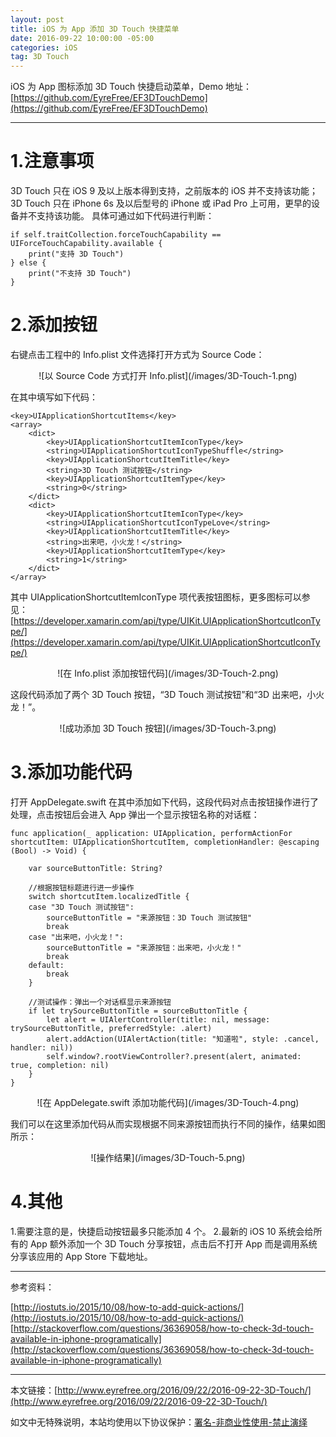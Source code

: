 ```yaml
---
layout: post
title: iOS 为 App 添加 3D Touch 快捷菜单
date: 2016-09-22 10:00:00 -05:00
categories: iOS
tag: 3D Touch
---
```


iOS 为 App 图标添加 3D Touch 快捷启动菜单，Demo 地址：  
[https://github.com/EyreFree/EF3DTouchDemo](https://github.com/EyreFree/EF3DTouchDemo)

---

# 1.注意事项

3D Touch 只在 iOS 9 及以上版本得到支持，之前版本的 iOS 并不支持该功能；
3D Touch 只在 iPhone 6s 及以后型号的 iPhone 或 iPad Pro 上可用，更早的设备并不支持该功能。
具体可通过如下代码进行判断：

```
if self.traitCollection.forceTouchCapability == UIForceTouchCapability.available {
    print("支持 3D Touch")
} else {
    print("不支持 3D Touch")
}
```

# 2.添加按钮

右键点击工程中的 Info.plist 文件选择打开方式为 Source Code：

<center>
![以 Source Code 方式打开 Info.plist](/images/3D-Touch-1.png)
</center>

在其中填写如下代码：

```
<key>UIApplicationShortcutItems</key>
<array>
    <dict>
        <key>UIApplicationShortcutItemIconType</key>
        <string>UIApplicationShortcutIconTypeShuffle</string>
        <key>UIApplicationShortcutItemTitle</key>
        <string>3D Touch 测试按钮</string>
        <key>UIApplicationShortcutItemType</key>
        <string>0</string>
    </dict>
    <dict>
        <key>UIApplicationShortcutItemIconType</key>
        <string>UIApplicationShortcutIconTypeLove</string>
        <key>UIApplicationShortcutItemTitle</key>
        <string>出来吧，小火龙！</string>
        <key>UIApplicationShortcutItemType</key>
        <string>1</string>
    </dict>
</array>
```

其中 UIApplicationShortcutItemIconType 项代表按钮图标，更多图标可以参见： [https://developer.xamarin.com/api/type/UIKit.UIApplicationShortcutIconType/](https://developer.xamarin.com/api/type/UIKit.UIApplicationShortcutIconType/)

<center>
![在 Info.plist 添加按钮代码](/images/3D-Touch-2.png)
</center>

这段代码添加了两个 3D Touch 按钮，“3D Touch 测试按钮”和“3D 出来吧，小火龙！”。

<center>
![成功添加 3D Touch 按钮](/images/3D-Touch-3.png)
</center>

# 3.添加功能代码

打开 AppDelegate.swift 在其中添加如下代码，这段代码对点击按钮操作进行了处理，点击按钮后会进入 App 弹出一个显示按钮名称的对话框：

```
func application(_ application: UIApplication, performActionFor shortcutItem: UIApplicationShortcutItem, completionHandler: @escaping (Bool) -> Void) {

    var sourceButtonTitle: String?

    //根据按钮标题进行进一步操作
    switch shortcutItem.localizedTitle {
    case "3D Touch 测试按钮":
        sourceButtonTitle = "来源按钮：3D Touch 测试按钮"
        break
    case "出来吧，小火龙！":
        sourceButtonTitle = "来源按钮：出来吧，小火龙！"
        break
    default:
        break
    }

    //测试操作：弹出一个对话框显示来源按钮
    if let trySourceButtonTitle = sourceButtonTitle {
        let alert = UIAlertController(title: nil, message: trySourceButtonTitle, preferredStyle: .alert)
        alert.addAction(UIAlertAction(title: "知道啦", style: .cancel, handler: nil))
        self.window?.rootViewController?.present(alert, animated: true, completion: nil)
    }
}
```

<center>
![在 AppDelegate.swift 添加功能代码](/images/3D-Touch-4.png)
</center>

我们可以在这里添加代码从而实现根据不同来源按钮而执行不同的操作，结果如图所示：

<center>
![操作结果](/images/3D-Touch-5.png)
</center>

# 4.其他

1.需要注意的是，快捷启动按钮最多只能添加 4 个。
2.最新的 iOS 10 系统会给所有的 App 额外添加一个 3D Touch 分享按钮，点击后不打开 App 而是调用系统分享该应用的 App Store 下载地址。

---

参考资料：

[http://iostuts.io/2015/10/08/how-to-add-quick-actions/](http://iostuts.io/2015/10/08/how-to-add-quick-actions/)
[http://stackoverflow.com/questions/36369058/how-to-check-3d-touch-available-in-iphone-programatically](http://stackoverflow.com/questions/36369058/how-to-check-3d-touch-available-in-iphone-programatically)

---

本文链接：[http://www.eyrefree.org/2016/09/22/2016-09-22-3D-Touch/](http://www.eyrefree.org/2016/09/22/2016-09-22-3D-Touch/)

如文中无特殊说明，本站均使用以下协议保护：[署名-非商业性使用-禁止演绎](http://creativecommons.org/licenses/by-nc-nd/3.0/cn/)